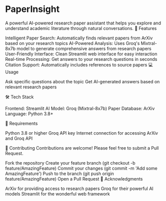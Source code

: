 # PaperInsight

A powerful AI-powered research paper assistant that helps you explore and understand academic literature through natural conversations.
🌟 Features

Intelligent Paper Search: Automatically finds relevant papers from ArXiv based on your research topics
AI-Powered Analysis: Uses Groq's Mixtral-8x7b model to generate comprehensive answers from research papers
User-Friendly Interface: Clean Streamlit web interface for easy interaction
Real-time Processing: Get answers to your research questions in seconds
Citation Support: Automatically includes references to source papers
💻 Usage

Ask specific questions about the topic
Get AI-generated answers based on relevant research papers

🛠️ Tech Stack

Frontend: Streamlit
AI Model: Groq (Mixtral-8x7b)
Paper Database: ArXiv
Language: Python 3.8+

📝 Requirements

Python 3.8 or higher
Groq API key
Internet connection for accessing ArXiv and Groq API

🤝 Contributing
Contributions are welcome! Please feel free to submit a Pull Request.

Fork the repository
Create your feature branch (git checkout -b feature/AmazingFeature)
Commit your changes (git commit -m 'Add some AmazingFeature')
Push to the branch (git push origin feature/AmazingFeature)
Open a Pull Request
🙏 Acknowledgments

ArXiv for providing access to research papers
Groq for their powerful AI models
Streamlit for the wonderful web framework
